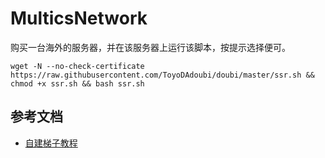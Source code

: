 # MulticsNetwork

购买一台海外的服务器，并在该服务器上运行该脚本，按提示选择便可。

`wget -N --no-check-certificate https://raw.githubusercontent.com/ToyoDAdoubi/doubi/master/ssr.sh && chmod +x ssr.sh && bash ssr.sh
`

## 参考文档
* [自建梯子教程](https://blog.siaimes.me/2017/11/09/p6.html)
